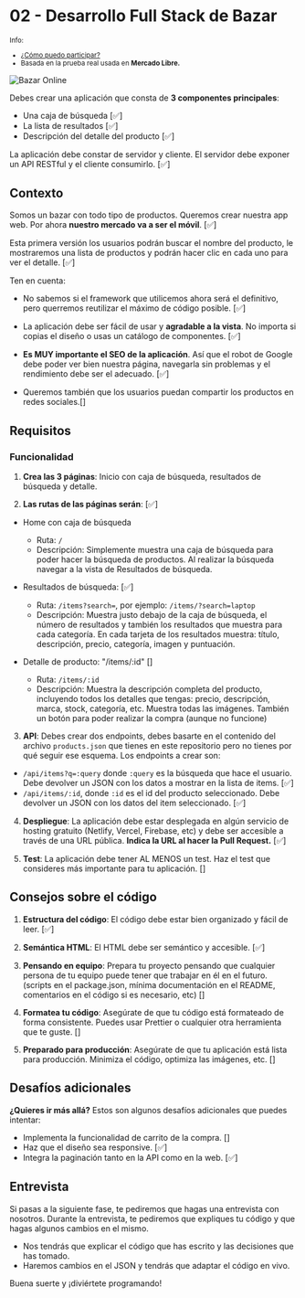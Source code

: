 # 02 - Desarrollo Full Stack de Bazar

<small>

  Info:
- [¿Cómo puedo participar?](https://github.com/midudev/pruebas-tecnicas#c%C3%B3mo-participar)
- Basada en la prueba real usada en **Mercado Libre.**
  
</small>

![Bazar Online](https://github.com/midudev/pruebas-tecnicas/assets/1561955/d5f5872c-246d-464e-b09a-1278ab5bfbb3)

Debes crear una aplicación que consta de **3 componentes principales**:

- Una caja de búsqueda [✅]
- La lista de resultados [✅]
- Descripción del detalle del producto [✅]

La aplicación debe constar de servidor y cliente. El servidor debe exponer un API RESTful y el cliente consumirlo. [✅]

## Contexto

Somos un bazar con todo tipo de productos. Queremos crear nuestra app web. Por ahora **nuestro mercado va a ser el móvil**. [✅]

Esta primera versión los usuarios podrán buscar el nombre del producto, le mostraremos una lista de productos y podrán hacer clic en cada uno para ver el detalle. [✅]

Ten en cuenta:
- No sabemos si el framework que utilicemos ahora será el definitivo, pero querremos reutilizar el máximo de código posible. [✅]

- La aplicación debe ser fácil de usar y **agradable a la vista**. No importa si copias el diseño o usas un catálogo de componentes. [✅]

- **Es MUY importante el SEO de la aplicación**. Así que el robot de Google debe poder ver bien nuestra página, navegarla sin problemas y el rendimiento debe ser el adecuado. [✅]

- Queremos también que los usuarios puedan compartir los productos en redes sociales.[]

## Requisitos

### Funcionalidad

1. **Crea las 3 páginas**: Inicio con caja de búsqueda, resultados de búsqueda y detalle.

2. **Las rutas de las páginas serán**: [✅]
  - Home con caja de búsqueda
    - Ruta: `/`
    - Descripción: Simplemente muestra una caja de búsqueda para poder hacer la búsqueda de productos. Al realizar la búsqueda navegar a la vista de Resultados de búsqueda.
  
  - Resultados de búsqueda: [✅] 
    - Ruta: `/items?search=`, por ejemplo: `/items/?search=laptop`
    - Descripción: Muestra justo debajo de la caja de búsqueda, el número de resultados y también los resultados que muestra para cada categoría. En cada tarjeta de los resultados muestra: título, descripción, precio, categoría, imagen y puntuación.

  - Detalle de producto: "/items/:id" []
    - Ruta: `/items/:id`
    - Descripción: Muestra la descripción completa del producto, incluyendo todos los detalles que tengas: precio, descripción, marca, stock, categoría, etc. Muestra todas las imágenes. También un botón para poder realizar la compra (aunque no funcione)

3. **API**: Debes crear dos endpoints, debes basarte en el contenido del archivo `products.json` que tienes en este repositorio pero no tienes por qué seguir ese esquema. Los endpoints a crear son:
  - `/api/items?q=:query` donde `:query` es la búsqueda que hace el usuario. Debe devolver un JSON con los datos a mostrar en la lista de items. [✅]
  - `/api/items/:id`, donde `:id` es el id del producto seleccionado. Debe devolver un JSON con los datos del item seleccionado. [✅]

4. **Despliegue**: La aplicación debe estar desplegada en algún servicio de hosting gratuito (Netlify, Vercel, Firebase, etc) y debe ser accesible a través de una URL pública. **Indica la URL al hacer la Pull Request.** [✅]

5. **Test**: La aplicación debe tener AL MENOS un test. Haz el test que consideres más importante para tu aplicación. []

## Consejos sobre el código

1. **Estructura del código**: El código debe estar bien organizado y fácil de leer. [✅]

2. **Semántica HTML**: El HTML debe ser semántico y accesible. [✅]

3. **Pensando en equipo**: Prepara tu proyecto pensando que cualquier persona de tu equipo puede tener que trabajar en él en el futuro. (scripts en el package.json, mínima documentación en el README, comentarios en el código si es necesario, etc) []

4. **Formatea tu código**: Asegúrate de que tu código está formateado de forma consistente. Puedes usar Prettier o cualquier otra herramienta que te guste. []

5. **Preparado para producción**: Asegúrate de que tu aplicación está lista para producción. Minimiza el código, optimiza las imágenes, etc. []

## Desafíos adicionales

**¿Quieres ir más allá?** Estos son algunos desafíos adicionales que puedes intentar:

- Implementa la funcionalidad de carrito de la compra. []
- Haz que el diseño sea responsive. [✅]
- Integra la paginación tanto en la API como en la web. [✅]

## Entrevista

Si pasas a la siguiente fase, te pediremos que hagas una entrevista con nosotros. Durante la entrevista, te pediremos que expliques tu código y que hagas algunos cambios en el mismo.

- Nos tendrás que explicar el código que has escrito y las decisiones que has tomado.
- Haremos cambios en el JSON y tendrás que adaptar el código en vivo.

Buena suerte y ¡diviértete programando!
